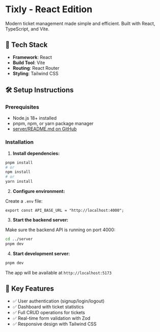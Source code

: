 # Tixly - React Edition

Modern ticket management made simple and efficient. Built with React, TypeScript, and Vite.

## 🚀 Tech Stack

- **Framework**: React
- **Build Tool**: Vite
- **Routing**: React Router
- **Styling**: Tailwind CSS

## 🛠️ Setup Instructions

### Prerequisites

- Node.js 18+ installed
- pnpm, npm, or yarn package manager
- [server/README.md on GitHub](https://github.com/Obiski15/HNG-2-tixly-Backend-Server/blob/main/README.md)

### Installation

1. **Install dependencies:**

```bash
pnpm install
# or
npm install
# or
yarn install
```

2. **Configure environment:**

Create a `.env` file:

```env
export const API_BASE_URL = "http://localhost:4000";
```

3. **Start the backend server:**

Make sure the backend API is running on port 4000:

```bash
cd ../server
pnpm dev
```

4. **Start development server:**

```bash
pnpm dev
```

The app will be available at `http://localhost:5173`

## 🎯 Key Features

- ✅ User authentication (signup/login/logout)
- ✅ Dashboard with ticket statistics
- ✅ Full CRUD operations for tickets
- ✅ Real-time form validation with Zod
- ✅ Responsive design with Tailwind CSS
